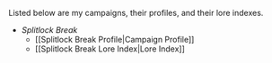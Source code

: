 Listed below are my campaigns, their profiles, and their lore indexes.
* *Splitlock Break*
	* [[Splitlock Break Profile|Campaign Profile]]
	* [[Splitlock Break Lore Index|Lore Index]]